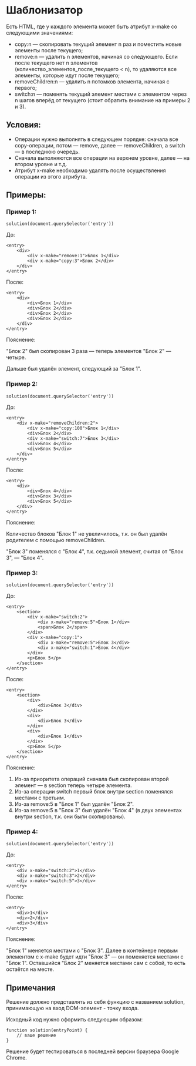 # Шаблонизатор

Есть HTML, где у каждого элемента может быть атрибут x-make со следующими значениями:

- copy:n — скопировать текущий элемент n раз и поместить новые элементы после текущего;
- remove:n — удалить n элементов, начиная со следующего. Если после текущего нет n элементов (количество_элементов_после_текущего < n), то удаляются все элементы, которые идут после текущего;
- removeChildren:n — удалить n потомков элемента, начиная с первого;
- switch:n — поменять текущий элемент местами с элементом через n шагов вперёд от текущего (стоит обратить внимание на примеры 2 и 3).

## Условия:

- Операции нужно выполнять в следующем порядке: сначала все copy-операции, потом — remove, далее — removeChildren, а switch — в последнюю очередь.
- Сначала выполняются все операции на верхнем уровне, далее — на втором уровне и т.д.
- Атрибут x-make необходимо удалять после осуществления операции из этого атрибута.

## Примеры:
### Пример 1:
```
solution(document.querySelector('entry'))
```

До:

```
<entry>
    <div>
        <div x-make="remove:1">Блок 1</div>
        <div x-make="copy:3">Блок 2</div>
    </div>
</entry>
```

После:

```
<entry>
    <div>
        <div>Блок 1</div>
        <div>Блок 2</div>
        <div>Блок 2</div>
        <div>Блок 2</div>
    </div>
</entry>
```

Пояснение:

"Блок 2" был скопирован 3 раза — теперь элементов "Блок 2" — четыре.

Дальше был удалён элемент, следующий за "Блок 1".

### Пример 2:

```
solution(document.querySelector('entry'))
```

До:

```
<entry>
    <div x-make="removeChildren:2">
        <div x-make="copy:100">Блок 1</div>
        <div>Блок 2</div>
        <div x-make="switch:7">Блок 3</div>
        <div>Блок 4</div>
        <div>Блок 5</div>
    </div>
</entry>
```

После:

```
<entry>
    <div>
        <div>Блок 4</div>
        <div>Блок 3</div>
        <div>Блок 5</div>
    </div>
</entry>
```

Пояснение:

Количество блоков "Блок 1" не увеличилось, т.к. он был удалён родителем с помощью removeChildren.

"Блок 3" поменялся с "Блок 4", т.к. седьмой элемент, считая от "Блок 3", — "Блок 4".

### Пример 3:

```
solution(document.querySelector('entry'))
```

До:

```
<entry>
    <section>
        <div x-make="switch:2">
            <div x-make="remove:5">Блок 1</div>
            <span>Блок 2</span>
        </div>
        <div x-make="copy:1">
            <div x-make="remove:5">Блок 3</div>
            <div x-make="switch:1">Блок 4</div>
        </div>
        <p>Блок 5</p>
    </section>
</entry>
```

После:

```
<entry>
    <section>
        <div>
            <div>Блок 3</div>
        </div>
        <div>
            <div>Блок 3</div>
        </div>
        <div>
            <div>Блок 1</div>
        </div>
        <p>Блок 5</p>
    </section>
</entry>
```

Пояснение:

1. Из-за приоритета операций сначала был скопирован второй элемент — в section теперь четыре элемента.
2. Из-за операции switch первый блок внутри section поменялся местами с третьим.
3. Из-за remove:5 в "Блок 1" был удалён "Блок 2".
4. Из-за remove:5 в "Блок 3" был удалён "Блок 4" (в двух элементах внутри section, т.к. они были скопированы).

### Пример 4:

```
solution(document.querySelector('entry'))
```

До:

```
<entry>
    <div x-make="switch:2">1</div>
    <div x-make="switch:3">2</div>
    <div x-make="switch:5">3</div>
</entry>
```

После:

```
<entry>
    <div>1</div>
    <div>2</div>
    <div>3</div>
</entry>
```

Пояснение:

"Блок 1" меняется местами с "Блок 3". Далее в контейнере первым элементом с x-make будет идти "Блок 3" — он поменяется местами с "Блок 1". Оставшийся "Блок 2" меняется местами сам с собой, то есть остаётся на месте.

## Примечания

Решение должно представлять из себя функцию с названием solution, принимающую на вход DOM-элемент - точку входа.

Исходный код нужно оформить следующим образом:

```
function solution(entryPoint) {  
    // ваше решение
}
```

Решение будет тестироваться в последней версии браузера Google Chrome.

